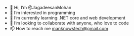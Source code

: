- 👋 Hi, I’m @JagadeesanMohan
- 👀 I’m interested in programming
- 🌱 I’m currently learning .NET core and web development
- 💞️ I’m looking to collaborate with anyone, who love to code
- 📫 How to reach me manknowstech@gmail.com

<!---
JagadeesanMohan/JagadeesanMohan is a ✨ special ✨ repository because its `README.md` (this file) appears on your GitHub profile.
You can click the Preview link to take a look at your changes.
--->
